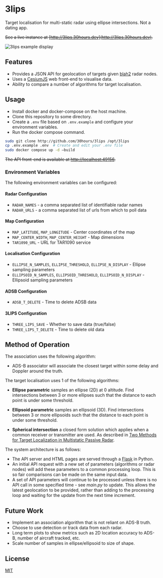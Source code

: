 # 3lips

Target localisation for multi-static radar using ellipse intersections. Not a dating app.

~~See a live instance at [http://3lips.30hours.dev](http://3lips.30hours.dev).~~

![3lips example display](./example.png "3lips")

## Features

- Provides a JSON API for geolocation of targets given [blah2](http://github.com/30hours/blah2) radar nodes.
- Uses a [CesiumJS](http://github.com/CesiumGS/cesium) web front-end to visualise data.
- Ability to compare a number of algorithms for target localisation.

## Usage

- Install docker and docker-compose on the host machine.
- Clone this repository to some directory.
- Create a `.env` file based on `.env.example` and configure your environment variables.
- Run the docker compose command.

```bash
sudo git clone http://github.com/30hours/3lips /opt/3lips
cp .env.example .env  # Create and edit your .env file
sudo docker compose up -d —build
```

~~The API front-end is available at [http://localhost:49156](http://localhost:49156).~~

### Environment Variables

The following environment variables can be configured:

#### Radar Configuration
- `RADAR_NAMES` - a comma separated list of identifiable radar names
- `RADAR_URLS` - a comma separated list of urls from which to poll data

#### Map Configuration
- `MAP_LATITUDE`, `MAP_LONGITUDE` - Center coordinates of the map
- `MAP_CENTER_WIDTH`, `MAP_CENTER_HEIGHT` - Map dimensions
- `TAR1090_URL` - URL for TAR1090 service

#### Localisation Configuration
- `ELLIPSE_N_SAMPLES`, `ELLIPSE_THRESHOLD`, `ELLIPSE_N_DISPLAY` - Ellipse sampling parameters
- `ELLIPSOID_N_SAMPLES`, `ELLIPSOID_THRESHOLD`, `ELLIPSOID_N_DISPLAY` - Ellipsoid sampling parameters

#### ADSB Configuration
- `ADSB_T_DELETE` - Time to delete ADSB data

#### 3LIPS Configuration
- `THREE_LIPS_SAVE` - Whether to save data (true/false)
- `THREE_LIPS_T_DELETE` - Time to delete old data

## Method of Operation

The association uses the following algorithm:

- ADS-B associator will associate the closest target within some delay and Doppler around the truth.

The target localisation uses 1 of the following algorithms:

- **Ellipse parametric** samples an ellipse (2D) at 0 altitude. Find intersections between 3 or more ellipses such that the distance to each point is under some threshold.

- **Ellipsoid parametric** samples an ellipsoid (3D). Find intersections between 3 or more ellipsoids such that the distance to each point is under some threshold.

- **Spherical intersection** a closed form solution which applies when a common receiver or transmitter are used. As described in [Two Methods for Target Localization in Multistatic Passive Radar](https://ieeexplore.ieee.org/document/6129656).

The system architecture is as follows:

- The API server and HTML pages are served through a [Flask](http://github.com/pallets/flask) in Python.
- An initial API request with a new set of parameters (algorithms or radar nodes) will add these parameters to a common processing loop. This is so fair comparisons can be made on the same input data.
- A set of API parameters will continue to be processed unless there is no API call in some specified time - see *main.py* to update. This allows the latest geolocation to be provided, rather than adding to the processing loop and waiting for the update from the next time increment.

## Future Work

- Implement an association algorithm that is not reliant on ADS-B truth.
- Choose to use detection or track data from each radar.
- Long term plots to show metrics such as 2D location accuracy to ADS-B, number of aircraft tracked, etc.
- Scale number of samples in ellipse/ellipsoid to size of shape.

## License

[MIT](http://choosealicense.com/licenses/mit)

